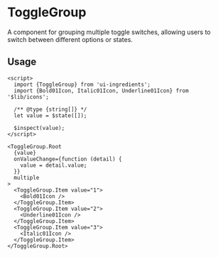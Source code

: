 # ToggleGroup

A component for grouping multiple toggle switches, allowing users to switch between different options or states.

## Usage

```svelte
<script>
  import {ToggleGroup} from 'ui-ingredients';
  import {Bold01Icon, Italic01Icon, Underline01Icon} from '$lib/icons';

  /** @type {string[]} */
  let value = $state([]);

  $inspect(value);
</script>

<ToggleGroup.Root
  {value}
  onValueChange={function (detail) {
    value = detail.value;
  }}
  multiple
>
  <ToggleGroup.Item value="1">
    <Bold01Icon />
  </ToggleGroup.Item>
  <ToggleGroup.Item value="2">
    <Underline01Icon />
  </ToggleGroup.Item>
  <ToggleGroup.Item value="3">
    <Italic01Icon />
  </ToggleGroup.Item>
</ToggleGroup.Root>
```
